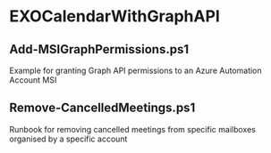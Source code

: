 # EXOCalendarWithGraphAPI

## Add-MSIGraphPermissions.ps1
Example for granting Graph API permissions to an Azure Automation Account MSI

## Remove-CancelledMeetings.ps1
Runbook for removing cancelled meetings from specific mailboxes organised by a specific account
